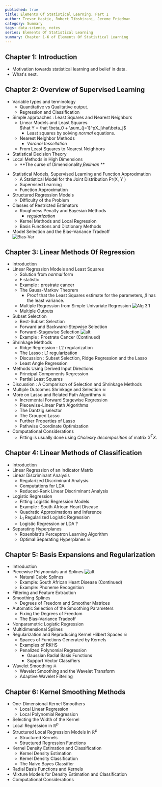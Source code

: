 ```yaml
---
published: true
title: Elements Of Statistical Learning, Part 1
author: Trevor Hastie, Robert Tibshirani, Jerome Friedman 
category: Summary
tags: data-science, notes
series: Elements Of Statistical Learning
summary: Chapter 1-6 of Elements Of Statistical Learning
---
```


## Chapter 1: Introduction
 * Motivation towards statistical learning and belief in data.
 * What's next.

## Chapter 2: Overview of Supervised Learning   
* Variable types and terminology
    - Quantitative vs Qualitative output.
    - Regression and Classification
* Simple approaches : Least Squares and Nearest Neighbors
    * Linear Models and Least Squares   
$\hat Y = \hat \beta_0 + \sum_{j=1}^pX_j\hat\beta_j$   
        * Least squares by solving *normal* equations.
    * Nearest Neighbor Methods  
        * *Voronoi tessellation*
    * From Least Squares to Nearest Neighbors
* Statistical Decision Theory       
* Local Methods in High Dimensions
    * **The curse of Dimensionality,*Bellman* **
- Statistical Models, Supervised Learning and Function Approximation
    - A Statistical Model for the Joint Distribution Pr(X, Y )
    - Supervised Learning
    - Function Approximation
- Structured Regression Models
    - Difficulty of the Problem
- Classes of Restricted Estimators
    - Roughness Penalty and Bayesian Methods  
        - *regularization*
    - Kernel Methods and Local Regression
    - Basis Functions and Dictionary Methods
- Model Selection and the Bias–Variance Tradeoff   
![Bias-Var](/images/esl/bias-var.png)   

## Chapter 3: Linear Methods Of Regression
- Introduction
- Linear Regression Models and Least Squares
    - Solution from *normal* form
    - F statistic
    - Example : prostrate cancer
    - The Gauss-Markov Theorem
        - Proof that the Least Squares estimate for the parameters, $\beta$ has the least variance.    
    - Multiple Regression from Simple Univariate Regression
    ![Alg 3.1](/images/esl/alg3_1.png)
    - Multiple Outputs
- Subset Selection
    - Best-Subset Selection
    - Forward and Backward-Stepwise Selection
    - Forward-Stagewise Selection
    ![alt](/images/esl/subset-sel.png)
    - Example : Prostrate Cancer (Continued)
- Shrinkage Methods
    - Ridge Regression : L2 regularization
    - The Lasso : L1 regularization
    - Discussion : Subset Selection, Ridge Regression and the Lasso
    - Least Angle Regression
- Methods Using Derived Input Directions
    - Principal Components Regression
    - Partial Least Squares
- Discussion : A Comparison of Selection and Shrinkage Methods
- Multiple Outcomes Shrinkage and Selection ☠
- More on Lasso and Related Path Algorithms ☠
    - Incremental Forward Stagewise Regression
    - Piecewise-Linear Path Algorithms
    - The Dantzig selector
    - The Grouped Lasso
    - Further Properties of Lasso
    - Pathwise Coordinate Optimization
- Computational Considerations  
    - Fitting is usually done using *Cholesky decomposition* of matrix $X^TX$.

## Chapter 4: Linear Methods of Classification
- Introduction
- Linear Regression of an Indicator Matrix
- Linear Discriminant Analysis
    - Regularized Discriminant Analysis
    - Computations for LDA
    - Reduced-Rank Linear Discriminant Analysis
- Logistic Regression
    - Fitting Logistic Regression Models
    - Example : South African Heart Disease
    - Quadratic Approximations and Inference
    - $L_1$ Regularized Logistic Regression
    - Logistic Regression or LDA ?
- Separating Hyperplanes
    - Rosenblatt’s Perceptron Learning Algorithm
    - Optimal Separating Hyperplanes ☠

## Chapter 5: Basis Expansions and Regularization
- Introduction
-  Piecewise Polynomials and Splines
![alt](/images/esl/5_piecewise_1.png)
    - Natural Cubic Splines
    - Example: South African Heart Disease (Continued)
    - Example: Phoneme Recognition
- Filtering and Feature Extraction
- Smoothing Splines
    - Degrees of Freedom and Smoother Matrices
- Automatic Selection of the Smoothing Parameters
    - Fixing the Degrees of Freedom
    - The Bias–Variance Tradeoff
- Nonparametric Logistic Regression
- Multidimensional Splines
- Regularization and Reproducing Kernel Hilbert Spaces ☠
    - Spaces of Functions Generated by Kernels
    - Examples of RKHS
    - Penalized Polynomial Regression
        - Gaussian Radial Basis Functions
        - Support Vector Classifiers
- Wavelet Smoothing ☠
    - Wavelet Smoothing and the Wavelet Transform
    - Adaptive Wavelet Filtering

## Chapter 6: Kernel Smoothing Methods
- One-Dimensional Kernel Smoothers
    - Local Linear Regression
    - Local Polynomial Regression
- Selecting the Width of the Kernel
- Local Regression in ${\mathbb R}^p$
- Structured Local Regression Models in ${\mathbb R}^p$
    - Structured Kernels
    - Structured Regression Functions
- Kernel Density Estimation and Classification
    - Kernel Density Estimation
    - Kernel Density Classification
    - The Naive Bayes Classifier
- Radial Basis Functions and Kernels
- Mixture Models for Density Estimation and Classification
- Computational Considerations
